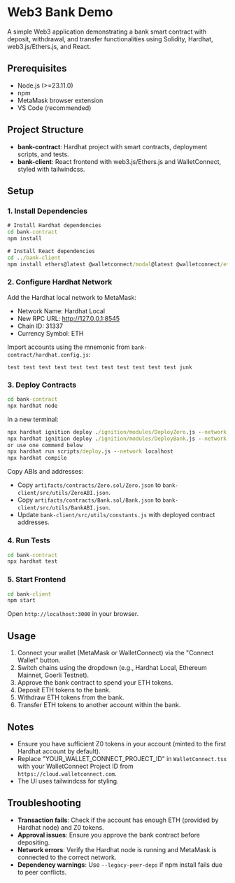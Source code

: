 # Web3 Bank Demo

A simple Web3 application demonstrating a bank smart contract with deposit, withdrawal, and transfer functionalities using Solidity, Hardhat, web3.js/Ethers.js, and React.

## Prerequisites
- Node.js (>=23.11.0)
- npm
- MetaMask browser extension
- VS Code (recommended)

## Project Structure
- **bank-contract**: Hardhat project with smart contracts, deployment scripts, and tests.
- **bank-client**: React frontend with web3.js/Ethers.js and WalletConnect, styled with tailwindcss.

## Setup

### 1. Install Dependencies
```cmd
# Install Hardhat dependencies
cd bank-contract
npm install

# Install React dependencies
cd ../bank-client
npm install ethers@latest @walletconnect/modal@latest @walletconnect/ethereum-provider@latest bootstrap@latest react-bootstrap@latest --legacy-peer-deps
```

### 2. Configure Hardhat Network
Add the Hardhat local network to MetaMask:
- Network Name: Hardhat Local
- New RPC URL: http://127.0.0.1:8545
- Chain ID: 31337
- Currency Symbol: ETH

Import accounts using the mnemonic from `bank-contract/hardhat.config.js`:
```
test test test test test test test test test test test junk
```

### 3. Deploy Contracts
```cmd
cd bank-contract
npx hardhat node
```
In a new terminal:
```cmd
npx hardhat ignition deploy ./ignition/modules/DeployZero.js --network localhost
npx hardhat ignition deploy ./ignition/modules/DeployBank.js --network localhost
or use one commend below
npx hardhat run scripts/deploy.js --network localhost
npx hardhat compile
```

Copy ABIs and addresses:
- Copy `artifacts/contracts/Zero.sol/Zero.json` to `bank-client/src/utils/ZeroABI.json`.
- Copy `artifacts/contracts/Bank.sol/Bank.json` to `bank-client/src/utils/BankABI.json`.
- Update `bank-client/src/utils/constants.js` with deployed contract addresses.

### 4. Run Tests
```cmd
cd bank-contract
npx hardhat test
```

### 5. Start Frontend
```cmd
cd bank-client
npm start
```
Open `http://localhost:3000` in your browser.

## Usage
1. Connect your wallet (MetaMask or WalletConnect) via the "Connect Wallet" button.
2. Switch chains using the dropdown (e.g., Hardhat Local, Ethereum Mainnet, Goerli Testnet).
3. Approve the bank contract to spend your ETH tokens.
4. Deposit ETH tokens to the bank.
5. Withdraw ETH tokens from the bank.
6. Transfer ETH tokens to another account within the bank.

## Notes
- Ensure you have sufficient Z0 tokens in your account (minted to the first Hardhat account by default).
- Replace "YOUR_WALLET_CONNECT_PROJECT_ID" in `WalletConnect.tsx` with your WalletConnect Project ID from `https://cloud.walletconnect.com`.
- The UI uses tailwindcss for styling.

## Troubleshooting
- **Transaction fails**: Check if the account has enough ETH (provided by Hardhat node) and Z0 tokens.
- **Approval issues**: Ensure you approve the bank contract before depositing.
- **Network errors**: Verify the Hardhat node is running and MetaMask is connected to the correct network.
- **Dependency warnings**: Use `--legacy-peer-deps` if npm install fails due to peer conflicts.